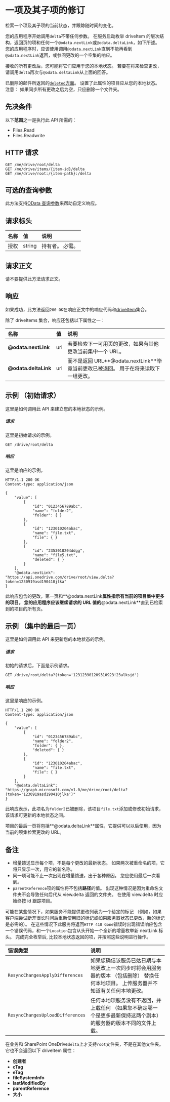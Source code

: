 # <a name="track-changes-for-an-item-and-its-children"></a>一项及其子项的修订

检索一个项及其子项的当前状态，并跟踪随时间的变化。

您的应用程序开始调用`delta`不带任何参数。 在服务启动枚举 driveItem 的层次结构，返回页的项和任何一个`@odata.nextLink`或`@odata.deltaLink`，如下所述。 您的应用程序时，应该使用调用`@odata.nextLink`直到不能再看到`@odata.nextLink`返回，或参阅更改的一个空集的响应。

接收的所有更改后，您可能将它们应用于您的本地状态。 若要在将来检查更改，请调用`delta`再次与`@odata.deltaLink`从上面的回答。

已删除的邮件所返回的[`deleted`方面](../resources/deleted.md)。
设置了此属性的项目应从您的本地状态。 注意︰ 如果同步所有更改之后为空，只应删除一个文件夹。

## <a name="prerequisites"></a>先决条件
以下**范围**之一是执行此 API 所需的︰

  * Files.Read
  * Files.Readwrite

## <a name="http-request"></a>HTTP 请求
<!-- { "blockType": "ignored" } -->
```http
GET /me/drive/root/delta
GET /me/drive/items/{item-id}/delta
GET /me/drive/root:/{item-path}:/delta
```

## <a name="optional-query-parameters"></a>可选的查询参数
此方法支持[OData 查询参数](http://graph.microsoft.io/docs/overview/query_parameters)来帮助自定义响应。

## <a name="request-headers"></a>请求标头

| 名称          | 值  | 说明               |
|:--------------|:-------|:--------------------------|
| 授权 | string | 持有者<token>。 必需。 |


## <a name="request-body"></a>请求正文
请不要提供此方法请求正文。

## <a name="response"></a>响应
如果成功，此方法返回`200 OK`在响应正文中的响应代码和[driveItem](../resources/driveitem.md)集合。

除了 driveItems 集合，响应还包括以下属性之一︰

| 名称                 | 值  | 说明                                                                                                                                      |
|:---------------------|:-------|:-------------------------------------------------------------------------------------------------------------------------------------------------|
| **@odata.nextLink**  | url    | 若要检索下一可用页的更改，如果有其他更改当前集中一个 URL。                                        |
| **@odata.deltaLink** | url    | 而不是返回 URL**@odata.nextLink**毕竟当前更改已被退回。 用于在将来读取下一组更改。  |


## <a name="example-initial-request"></a>示例 （初始请求）
这里是如何调用此 API 来建立您的本地状态的示例。

##### <a name="request"></a>请求
这里是初始请求的示例。

<!-- {
  "blockType": "request",
  "name": "get_item_delta"
}-->
```http
GET /drive/root/delta
```

##### <a name="response"></a>响应
这里是响应的示例。

<!-- {
  "blockType": "response",
  "truncated": true,
  "@odata.type": "microsoft.graph.driveItem",
  "isCollection": true
} -->
```http
HTTP/1.1 200 OK
Content-type: application/json

{
    "value": [
        {
            "id": "0123456789abc",
            "name": "folder2",
            "folder": { }
        },
        {
            "id": "123010204abac",
            "name": "file.txt",
            "file": { }
        },
        {
            "id": "2353010204ddgg",
            "name": "file5.txt",
            "deleted": { }
        }
    ],
    "@odata.nextLink": "https://api.onedrive.com/drive/root/view.delta?token=1230919asd190410jlka"
}
```

此响应包含的更改，第一页和**@odata.nextLink**属性指示有当前的项目集中更多的项目。
您的应用程序应该继续请求的 URL 值的**@odata.nextLink**直到已检索到的项目的所有页。

## <a name="example-last-page-in-a-set"></a>示例 （集中的最后一页）
这里是如何调用此 API 来更新您的本地状态的示例。

##### <a name="request"></a>请求
初始的请求后，下面是示例请求。

<!-- {
  "blockType": "request",
  "name": "get_item_delta"
}-->
```http
GET /drive/root/delta?(token='123123901209310923!23alksjd')
```

##### <a name="response"></a>响应
这里是响应的示例。

<!-- {
  "blockType": "response",
  "truncated": true,
  "@odata.type": "microsoft.graph.driveItem",
  "isCollection": true
} -->
```http
HTTP/1.1 200 OK
Content-type: application/json

{
    "value": [
        {
            "id": "0123456789abc",
            "name": "folder2",
            "folder": { },
            "deleted": { }
        },
        {
            "id": "123010204abac",
            "name": "file.txt",
            "file": { }
        }
    ],
    "@odata.deltaLink": "https://graph.microsoft.com/v1.0/me/drive/root/delta?(token='1230919asd190410jlka')"
}
```

此响应表示，此项名为`folder2`已被删除，该项目`file.txt`添加或修改初始请求，该请求可更新的本地状态之间。

项目的最后一页将包括**@odata.deltaLink**属性，它提供可以以后使用，因为当前的项集检索更改的 URL。

## <a name="remarks"></a>备注

* 增量馈送显示每个项，不是每个更改的最新状态。 如果两次被重命名的项，它将只显示一次，用它的新名称。
* 同一项可能不止一次出现在增量馈送，出于各种原因。
  您应使用最后一次看到。
* `parentReference`项的属性将不包括**路径**的值。
  出现这种情况是因为重命名文件夹不会导致任何后代从 view.delta 返回的文件夹。 在使用 view.delta 时应始终按 id 跟踪项目。

可能在某些情况下，如果服务不能提供更改列表为一个给定的标记 （例如，如果客户端尝试断开很长时间后重新使用旧的标记或如果服务器状态已更改，新的标记是必需的）。 在这些情况下此服务将返回`HTTP 410 Gone`错误时出现错误响应包含一个错误代码，和一个`Location`包含从头开始一个全新的增量枚举新 nextLink 标头。 完成完全枚举后, 比较本地状态返回的项，并按照这些说明进行操作。

| 错误类型                       | 说明                                                                                                                                                                                                                    |
|:---------------------------------|:--------------------------------------------------------------------------------------------------------------------------------------------------------------------------------------------------------------------------------|
| `ResyncChangesApplyDifferences`  | 如果您确信该服务已达日期与本地更改上一次同步时将会用服务器的版本 （包括删除） 替换任何本地项目。 上传服务器并不知道有关任何本地更改。 |
| `ResyncChangesUploadDifferences` | 任何本地项服务没有不返回，并上载任何 （如果您不确定哪一个是更多最新保持这两个副本） 的服务器的版本不同的文件上载。                                       |


在业务和 SharePoint OneDrive`delta`上才支持`root`文件夹，不是在其他文件夹。 它也不会返回以下 driveItem 属性︰

* **创建者**
* **cTag**
* **eTag**
* **fileSystemInfo**
* **lastModifiedBy**
* **parentReference**
* **大小**


<!-- {
  "type": "#page.annotation",
  "description": "Get item delta",
  "keywords": "",
  "section": "documentation",
  "tocPath": ""
}-->
